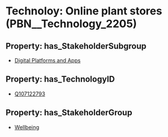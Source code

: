 # Technoloy: __Online plant stores__ (PBN__Technology_2205)

## Property: has_StakeholderSubgroup

* [Digital Platforms and Apps](PBN__TechSubgroup_54)

## Property: has_TechnologyID

* [Q107122793](Q107122793)

## Property: has_StakeholderGroup

* [Wellbeing](PBN__TechGroup_2)

